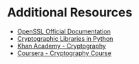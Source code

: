 # Additional Resources

- [OpenSSL Official Documentation](https://www.openssl.org/docs/)
- [Cryptographic Libraries in Python](https://cryptography.io/en/latest/)
- [Khan Academy - Cryptography](https://www.khanacademy.org/computing/computer-science/cryptography)
- [Coursera - Cryptography Course](https://www.coursera.org/courses?query=cryptography)
